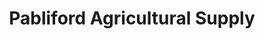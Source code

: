 ---
title: "Pabliford Agricultural Supply"
url: /vigan/pabliford-agricultural-supply/
shop: shop
---